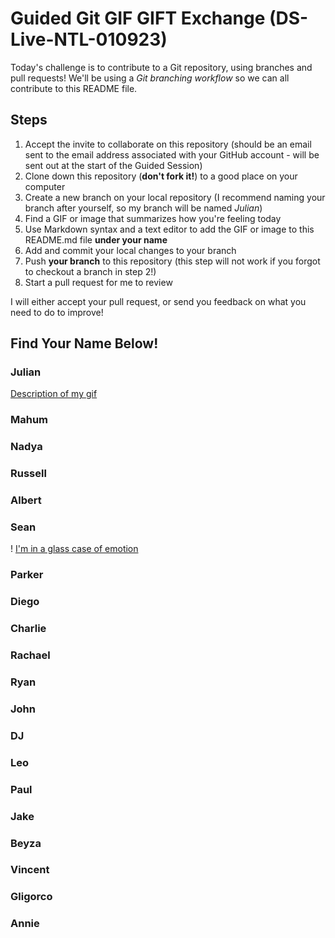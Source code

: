 # Guided Git GIF GIFT Exchange (DS-Live-NTL-010923)

Today's challenge is to contribute to a Git repository, using branches and pull requests! We'll be using a *Git branching workflow* so we can all contribute to this README file.

## Steps

1. Accept the invite to collaborate on this repository (should be an email sent to the email address associated with your GitHub account - will be sent out at the start of the Guided Session)
2. Clone down this repository (**don't fork it!**) to a good place on your computer
3. Create a new branch on your local repository (I recommend naming your branch after yourself, so my branch will be named _Julian_)
4. Find a GIF or image that summarizes how you're feeling today
5. Use Markdown syntax and a text editor to add the GIF or image to this README.md file **under your name**
6. Add and commit your local changes to your branch
7. Push **your branch** to this repository (this step will not work if you forgot to checkout a branch in step 2!)
8. Start a pull request for me to review

I will either accept your pull request, or send you feedback on what you need to do to improve!

## Find Your Name Below!

### Julian

[Description of my gif](https://media.giphy.com/media/J7KJ3R64Pv70I/giphy.gif)

### Mahum

### Nadya

### Russell

### Albert

### Sean

! [I'm in a glass case of emotion](https://media.tenor.com/TvewqI9O5KEAAAAC/anchorman-upset.gif)

### Parker

### Diego

### Charlie

### Rachael

### Ryan

### John

### DJ

### Leo

### Paul

### Jake

### Beyza

### Vincent

### Gligorco

### Annie
